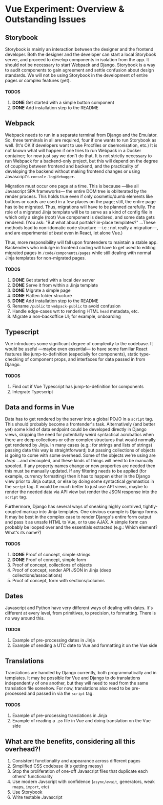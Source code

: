 # Vue Experiment: Overview & Outstanding Issues

## Storybook
Storybook is mainly an interaction between the designer and the frontend developer. Both the designer and the developer can start a local Storybook server, and proceed to develop components in isolation from the app. It should not be necessary to start Webpack and Django. Storybook is a way to audit components to gain agreement and settle confusion about design standards. We will not be using Storybook in the development of entire pages or complex features (yet).

#### TODOS
1. __DONE__ Get started with a simple button component
1. __DONE__ Add installation step to the README

## Webpack
Webpack needs to run in a separate terminal from Django and the Emulator. So, three terminals in all are required, four if one wants to run Storybook as well. (It's OK if developers want to use Procfiles or daemonisation, etc.) It is not known what will happen if one tries to run Webpack in a Docker container; for now just say we don't do that. It is not strictly necessary to run Webpack for a backend-only project, but this will depend on the degree of coupling between frontend and backend, and the practicality of developing the backend without making frontend changes or using Javascript's `console.log`/`debugger`.

Migration must occur one page at a time. This is because —like all Javascript SPA frameworks— the entire DOM tree is obliterated by the render process. This holds true even if only cosmetic/dumb elements like buttons or cards are used in a few places on the page; still, the entire page has to be migrated. Thus, migrations will have to be planned carefully. The role of a migrated Jinja template will be to serve as a kind of config file in which only a single (root) Vue component is declared, and some data gets rendered. (You ask: "But what about portals? in-place templates?" ...These methods lead to non-idomatic code structure —i.e.: not really a migration—, and are experimental _at best_ even in React, let alone Vue.)

Thus, more responsibility will fall upon frontenders to maintain a stable app. Backenders who indulge in frontend coding will have to get used to editing migrated pages in `/code/components/pages` while still dealing with normal Jinja templates for non-migrated pages.

#### TODOS
1. __DONE__ Get started with a local dev server
1. __DONE__ Serve it from within a Jinja template
1. __DONE__ Migrate a simple page
1. __DONE__ Flatten folder structure
1. __DONE__ Add installation step to the README
1. Rename `/public` to `webpack-public` to avoid confusion
1. Handle edge-cases wrt to rendering HTML `head` metadata, etc.
1. Migrate a non-backoffice UI; for example, onboarding

## Typescript

Vue introduces some significant degree of complexity to the codebase. It would be useful —maybe even essential— to have some familiar React features like jump-to-definition (especially for components), static type-checking of component props, and interfaces for data passed in from Django.

#### TODOS
1. Find out if Vue Typescript has jump-to-definition for components
1. Integrate Typescript

## Data and forms in Vue

Data has to get rendered by the server into a global POJO in a `script` tag. This should probably become a frontender's task. Alternatively (and better yet) some kind of data endpoint could be developed directly in Django views, skipping the need for potentially weird syntactical acrobatics when there are deep collections or other complex structures that would normally get rendered by Jinja. In many cases (e.g.: for strings and lists of strings) passing data this way is straightforward; but passing collections of objects is going to come with some overhead. Some of the objects we're using are _deep_ ...and decoupled, and these kinds of things will need to be manually spooled. If any property names change or new properties are needed then this must be manually updated. If any filtering needs to be applied (for example, currency formatting) then it has to happen either in the Django view prior to Jinja output, or else by doing some syntactical gymnastics in the `script` tag. It would be much better to just use API views, maybe to render the needed data via API view but render the JSON response into the `script` tag.

Furthermore, Django has several ways of sneaking highly contrived, tightly-coupled markup into Jinja templates. One obvious example is Django forms. It may be best in the complex case to render Django's entire form output and pass it as unsafe HTML to Vue, or to use AJAX. A simple form can probably be looped over and the essentials extracted (e.g.: Which element? What's its name?)

#### TODOS
1. __DONE__ Proof of concept, simple strings
1. __DONE__ Proof of concept, simple form
1. Proof of concept, collections of objects
1. Proof of concept, render API JSON in Jinja (deep collections/associations)
1. Proof of concept, form with sections/columns

## Dates

Javascript and Python have very different ways of dealing with dates. It's different at every level, from primitives, to precision, to formatting. There is no way around this.

#### TODOS
1. Example of pre-processing dates in Jinja
1. Example of sending a UTC date to Vue and formatting it on the Vue side

## Translations

Translations are handled by Django currently, both programmatically and in templates. It may be possible for Vue and Django to do translations independently of one another, but they will need to read from the same translation file somehow. For now, translations also need to be pre-processed and passed in via the `script` tag.

#### TODOS
1. Example of pre-processing translations in Jinja
1. Example of reading a `.po` file in Vue and doing translation on the Vue side

## What are the benefits, considering all this overhead?!

1. Consistent functionality and appearance across different pages
1. Simplified CSS codebase (it's getting messy)
1. Stop the proliferation of one-off Javascript files that duplicate each others' functionality
1. Use modern Javscript with confidence (`async/await`, generators, weak maps, `import`, etc)
1. Use Storybook
1. Write testable Javascript